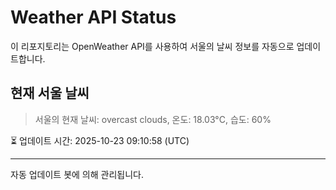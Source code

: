 
# Weather API Status

이 리포지토리는 OpenWeather API를 사용하여 서울의 날씨 정보를 자동으로 업데이트합니다.

## 현재 서울 날씨
> 서울의 현재 날씨: overcast clouds, 온도: 18.03°C, 습도: 60%

⏳ 업데이트 시간: 2025-10-23 09:10:58 (UTC)

---
자동 업데이트 봇에 의해 관리됩니다.
